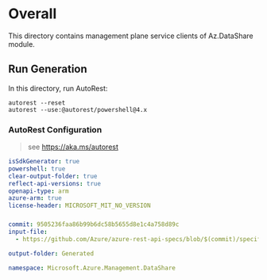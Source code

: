 # Overall
This directory contains management plane service clients of Az.DataShare module.

## Run Generation
In this directory, run AutoRest:
```
autorest --reset
autorest --use:@autorest/powershell@4.x
```

### AutoRest Configuration
> see https://aka.ms/autorest
``` yaml
isSdkGenerator: true
powershell: true
clear-output-folder: true
reflect-api-versions: true
openapi-type: arm
azure-arm: true
license-header: MICROSOFT_MIT_NO_VERSION
```

###
``` yaml
commit: 9505236faa86b99b6dc58b5655d8e1c4a758d89c
input-file:
  - https://github.com/Azure/azure-rest-api-specs/blob/$(commit)/specification/datashare/resource-manager/Microsoft.DataShare/stable/2019-11-01/DataShare.json

output-folder: Generated

namespace: Microsoft.Azure.Management.DataShare

```